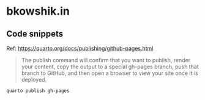 # bkowshik.in


## Code snippets

Ref: https://quarto.org/docs/publishing/github-pages.html

> The publish command will confirm that you want to publish, render your content, copy the output to a special gh-pages branch, push that branch to GitHub, and then open a browser to view your site once it is deployed.

```bash
quarto publish gh-pages
```

